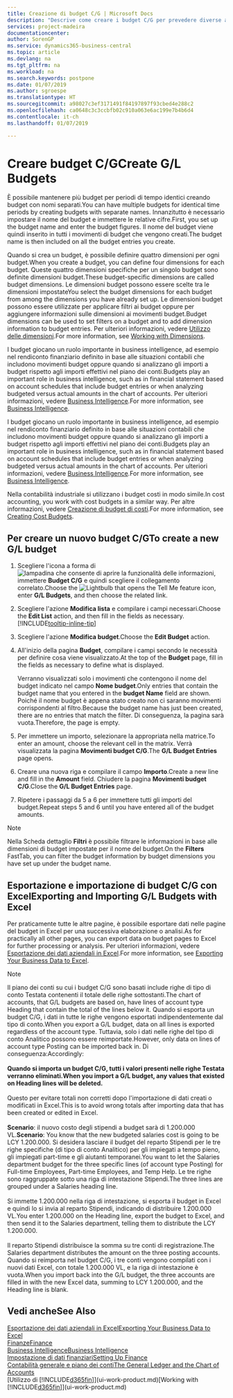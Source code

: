 ```yaml
---
title: Creazione di budget C/G | Microsoft Docs
description: "Descrive come creare i budget C/G per prevedere diverse attività finanziarie e assegnare le dimensioni per scopi di business intelligence."
services: project-madeira
documentationcenter: 
author: SorenGP
ms.service: dynamics365-business-central
ms.topic: article
ms.devlang: na
ms.tgt_pltfrm: na
ms.workload: na
ms.search.keywords: postpone
ms.date: 01/07/2019
ms.author: sgroespe
ms.translationtype: HT
ms.sourcegitcommit: a98027c3ef3171491f84197897f93cbed4e288c2
ms.openlocfilehash: ca0648c3c3ccbfb02c910a063e6ac199e7b4b6d4
ms.contentlocale: it-ch
ms.lasthandoff: 01/07/2019

---
```

# <a name="create-gl-budgets"></a><span data-ttu-id="1e0d6-103">Creare budget C/G</span><span class="sxs-lookup"><span data-stu-id="1e0d6-103">Create G/L Budgets</span></span>
<span data-ttu-id="1e0d6-104">È possibile mantenere più budget per periodi di tempo identici creando budget con nomi separati.</span><span class="sxs-lookup"><span data-stu-id="1e0d6-104">You can have multiple budgets for identical time periods by creating budgets with separate names.</span></span> <span data-ttu-id="1e0d6-105">Innanzitutto è necessario impostare il nome del budget e immettere le relative cifre.</span><span class="sxs-lookup"><span data-stu-id="1e0d6-105">First, you set up the budget name and enter the budget figures.</span></span> <span data-ttu-id="1e0d6-106">Il nome del budget viene quindi inserito in tutti i movimenti di budget che vengono creati.</span><span class="sxs-lookup"><span data-stu-id="1e0d6-106">The budget name is then included on all the budget entries you create.</span></span>  

 <span data-ttu-id="1e0d6-107">Quando si crea un budget, è possibile definire quattro dimensioni per ogni budget.</span><span class="sxs-lookup"><span data-stu-id="1e0d6-107">When you create a budget, you can define four dimensions for each budget.</span></span> <span data-ttu-id="1e0d6-108">Queste quattro dimensioni specifiche per un singolo budget sono definite dimensioni budget.</span><span class="sxs-lookup"><span data-stu-id="1e0d6-108">These budget-specific dimensions are called budget dimensions.</span></span> <span data-ttu-id="1e0d6-109">Le dimensioni budget possono essere scelte tra le dimensioni impostate</span><span class="sxs-lookup"><span data-stu-id="1e0d6-109">You select the budget dimensions for each budget from among the dimensions you have already set up.</span></span> <span data-ttu-id="1e0d6-110">Le dimensioni budget possono essere utilizzate per applicare filtri ai budget oppure per aggiungere informazioni sulle dimensioni ai movimenti budget.</span><span class="sxs-lookup"><span data-stu-id="1e0d6-110">Budget dimensions can be used to set filters on a budget and to add dimension information to budget entries.</span></span> <span data-ttu-id="1e0d6-111">Per ulteriori informazioni, vedere [Utilizzo delle dimensioni](finance-dimensions.md).</span><span class="sxs-lookup"><span data-stu-id="1e0d6-111">For more information, see [Working with Dimensions](finance-dimensions.md).</span></span>

 <span data-ttu-id="1e0d6-112">I budget giocano un ruolo importante in business intelligence, ad esempio nel rendiconto finanziario definito in base alle situazioni contabili che includono movimenti budget oppure quando si analizzano gli importi a budget rispetto agli importi effettivi nel piano dei conti.</span><span class="sxs-lookup"><span data-stu-id="1e0d6-112">Budgets play an important role in business intelligence, such as in financial statement based on account schedules that include budget entries or when analyzing budgeted versus actual amounts in the chart of accounts.</span></span> <span data-ttu-id="1e0d6-113">Per ulteriori informazioni, vedere [Business Intelligence](bi.md).</span><span class="sxs-lookup"><span data-stu-id="1e0d6-113">For more information, see [Business Intelligence](bi.md).</span></span>

 <span data-ttu-id="1e0d6-114">I budget giocano un ruolo importante in business intelligence, ad esempio nel rendiconto finanziario definito in base alle situazioni contabili che includono movimenti budget oppure quando si analizzano gli importi a budget rispetto agli importi effettivi nel piano dei conti.</span><span class="sxs-lookup"><span data-stu-id="1e0d6-114">Budgets play an important role in business intelligence, such as in financial statement based on account schedules that include budget entries or when analyzing budgeted versus actual amounts in the chart of accounts.</span></span> <span data-ttu-id="1e0d6-115">Per ulteriori informazioni, vedere [Business Intelligence](bi.md).</span><span class="sxs-lookup"><span data-stu-id="1e0d6-115">For more information, see [Business Intelligence](bi.md).</span></span>

<span data-ttu-id="1e0d6-116">Nella contabilità industriale si utilizzano i budget costi in modo simile.</span><span class="sxs-lookup"><span data-stu-id="1e0d6-116">In cost accounting, you work with cost budgets in a similar way.</span></span> <span data-ttu-id="1e0d6-117">Per altre informazioni, vedere [Creazione di budget di costi](finance-create-cost-budgets.md).</span><span class="sxs-lookup"><span data-stu-id="1e0d6-117">For more information, see [Creating Cost Budgets](finance-create-cost-budgets.md).</span></span>    

## <a name="to-create-a-new-gl-budget"></a><span data-ttu-id="1e0d6-118">Per creare un nuovo budget C/G</span><span class="sxs-lookup"><span data-stu-id="1e0d6-118">To create a new G/L budget</span></span>  
1. <span data-ttu-id="1e0d6-119">Scegliere l'icona a forma di ![lampadina che consente di aprire la funzionalità delle informazioni](media/ui-search/search_small.png "Informazioni sull'operazione che si desidera eseguire"), immettere **Budget C/G** e quindi scegliere il collegamento correlato.</span><span class="sxs-lookup"><span data-stu-id="1e0d6-119">Choose the ![Lightbulb that opens the Tell Me feature](media/ui-search/search_small.png "Tell me what you want to do") icon, enter **G/L Budgets**, and then choose the related link.</span></span>  
2. <span data-ttu-id="1e0d6-120">Scegliere l'azione **Modifica lista** e compilare i campi necessari.</span><span class="sxs-lookup"><span data-stu-id="1e0d6-120">Choose the **Edit List** action, and then fill in the fields as necessary.</span></span> [!INCLUDE[tooltip-inline-tip](includes/tooltip-inline-tip_md.md)]  
3. <span data-ttu-id="1e0d6-121">Scegliere l'azione **Modifica budget**.</span><span class="sxs-lookup"><span data-stu-id="1e0d6-121">Choose the **Edit Budget** action.</span></span>
4. <span data-ttu-id="1e0d6-122">All'inizio della pagina **Budget**, compilare i campi secondo le necessità per definire cosa viene visualizzato.</span><span class="sxs-lookup"><span data-stu-id="1e0d6-122">At the top of the **Budget** page, fill in the fields as necessary to define what is displayed.</span></span>  

    <span data-ttu-id="1e0d6-123">Verranno visualizzati solo i movimenti che contengono il nome del budget indicato nel campo **Nome budget**.</span><span class="sxs-lookup"><span data-stu-id="1e0d6-123">Only entries that contain the budget name that you entered in the **budget Name** field are shown.</span></span> <span data-ttu-id="1e0d6-124">Poiché il nome budget è appena stato creato non ci saranno movimenti corrispondenti al filtro.</span><span class="sxs-lookup"><span data-stu-id="1e0d6-124">Because the budget name has just been created, there are no entries that match the filter.</span></span> <span data-ttu-id="1e0d6-125">Di conseguenza, la pagina sarà vuota.</span><span class="sxs-lookup"><span data-stu-id="1e0d6-125">Therefore, the page is empty.</span></span>  
5. <span data-ttu-id="1e0d6-126">Per immettere un importo, selezionare la appropriata nella matrice.</span><span class="sxs-lookup"><span data-stu-id="1e0d6-126">To enter an amount, choose the relevant cell in the matrix.</span></span> <span data-ttu-id="1e0d6-127">Verrà visualizzata la pagina **Movimenti budget C/G**.</span><span class="sxs-lookup"><span data-stu-id="1e0d6-127">The **G/L Budget Entries** page opens.</span></span>  
6. <span data-ttu-id="1e0d6-128">Creare una nuova riga e compilare il campo **Importo**.</span><span class="sxs-lookup"><span data-stu-id="1e0d6-128">Create a new line and fill in the **Amount** field.</span></span> <span data-ttu-id="1e0d6-129">Chiudere la pagina **Movimenti budget C/G**.</span><span class="sxs-lookup"><span data-stu-id="1e0d6-129">Close the **G/L Budget Entries** page.</span></span>  
7. <span data-ttu-id="1e0d6-130">Ripetere i passaggi da 5 a 6 per immettere tutti gli importi del budget.</span><span class="sxs-lookup"><span data-stu-id="1e0d6-130">Repeat steps 5 and 6 until you have entered all of the budget amounts.</span></span>  

> [!NOTE]  
>  <span data-ttu-id="1e0d6-131">Nella Scheda dettaglio **Filtri** è possibile filtrare le informazioni in base alle dimensioni di budget impostate per il nome del budget.</span><span class="sxs-lookup"><span data-stu-id="1e0d6-131">On the **Filters** FastTab, you can filter the budget information by budget dimensions you have set up under the budget name.</span></span>

## <a name="exporting-and-importing-gl-budgets-with-excel"></a><span data-ttu-id="1e0d6-132">Esportazione e importazione di budget C/G con Excel</span><span class="sxs-lookup"><span data-stu-id="1e0d6-132">Exporting and Importing G/L Budgets with Excel</span></span>
<span data-ttu-id="1e0d6-133">Per praticamente tutte le altre pagine, è possibile esportare dati nelle pagine del budget in Excel per una successiva elaborazione o analisi.</span><span class="sxs-lookup"><span data-stu-id="1e0d6-133">As for practically all other pages, you can export data on budget pages to Excel for further processing or analysis.</span></span> <span data-ttu-id="1e0d6-134">Per ulteriori informazioni, vedere [Esportazione dei dati aziendali in Excel](about-export-data.md).</span><span class="sxs-lookup"><span data-stu-id="1e0d6-134">For more information, see [Exporting Your Business Data to Excel](about-export-data.md).</span></span>

> [!NOTE]
> <span data-ttu-id="1e0d6-135">Il piano dei conti su cui i budget C/G sono basati include righe di tipo di conto Testata contenenti il totale delle righe sottostanti.</span><span class="sxs-lookup"><span data-stu-id="1e0d6-135">The chart of accounts, that G/L budgets are based on, have lines of account type Heading that contain the total of the lines below it.</span></span> <span data-ttu-id="1e0d6-136">Quando si esporta un budget C/G, i dati in tutte le righe vengono esportati indipendentemente dal tipo di conto.</span><span class="sxs-lookup"><span data-stu-id="1e0d6-136">When you export a G/L budget, data on all lines is exported regardless of the account type.</span></span> <span data-ttu-id="1e0d6-137">Tuttavia, solo i dati nelle righe del tipo di conto Analitico possono essere reimportate.</span><span class="sxs-lookup"><span data-stu-id="1e0d6-137">However, only data on lines of account type Posting can be imported back in.</span></span> <span data-ttu-id="1e0d6-138">Di conseguenza:</span><span class="sxs-lookup"><span data-stu-id="1e0d6-138">Accordingly:</span></span> <br /><br /> <span data-ttu-id="1e0d6-139">**Quando si importa un budget C/G, tutti i valori presenti nelle righe Testata verranno eliminati.**</span><span class="sxs-lookup"><span data-stu-id="1e0d6-139">**When you import a G/L budget, any values that existed on Heading lines will be deleted.**</span></span> <br /><br /> <span data-ttu-id="1e0d6-140">Questo per evitare totali non corretti dopo l'importazione di dati creati o modificati in Excel.</span><span class="sxs-lookup"><span data-stu-id="1e0d6-140">This is to avoid wrong totals after importing data that has been created or edited in Excel.</span></span><br /><br /> <span data-ttu-id="1e0d6-141">**Scenario**: il nuovo costo degli stipendi a budget sarà di 1.200.000 VL.</span><span class="sxs-lookup"><span data-stu-id="1e0d6-141">**Scenario**: You know that the new budgeted salaries cost is going to be LCY 1.200.000.</span></span> <span data-ttu-id="1e0d6-142">Si desidera lasciare il budget del reparto Stipendi per le tre righe specifiche (di tipo di conto Analitico) per gli impiegati a tempo pieno, gli impiegati part-time e gli aiutanti temporanei.</span><span class="sxs-lookup"><span data-stu-id="1e0d6-142">You want to let the Salaries department budget for the three specific lines (of account type Posting) for Full-time Employees, Part-time Employees, and Temp Help.</span></span> <span data-ttu-id="1e0d6-143">Le tre righe sono raggruppate sotto una riga di intestazione Stipendi.</span><span class="sxs-lookup"><span data-stu-id="1e0d6-143">The three lines are grouped under a Salaries heading line.</span></span><br /><br /><span data-ttu-id="1e0d6-144">Si immette 1.200.000 nella riga di intestazione, si esporta il budget in Excel e quindi lo si invia al reparto Stipendi, indicando di distribuire 1.200.000 VL.</span><span class="sxs-lookup"><span data-stu-id="1e0d6-144">You enter 1.200.000 on the Heading line, export the budget to Excel, and then send it to the Salaries department, telling them to distribute the LCY 1.200.000.</span></span><br /><br /> <span data-ttu-id="1e0d6-145">Il reparto Stipendi distribuisce la somma su tre conti di registrazione.</span><span class="sxs-lookup"><span data-stu-id="1e0d6-145">The Salaries department distributes the amount on the three posting accounts.</span></span> <span data-ttu-id="1e0d6-146">Quando si reimporta nel budget C/G, i tre conti vengono compilati con i nuovi dati Excel, con totale 1.200.000 VL, e la riga di intestazione è vuota.</span><span class="sxs-lookup"><span data-stu-id="1e0d6-146">When you import back into the G/L budget, the three accounts are filled in with the new Excel data, summing to LCY 1.200.000, and the Heading line is blank.</span></span>

## <a name="see-also"></a><span data-ttu-id="1e0d6-147">Vedi anche</span><span class="sxs-lookup"><span data-stu-id="1e0d6-147">See Also</span></span>
[<span data-ttu-id="1e0d6-148">Esportazione dei dati aziendali in Excel</span><span class="sxs-lookup"><span data-stu-id="1e0d6-148">Exporting Your Business Data to Excel</span></span>](about-export-data.md)  
[<span data-ttu-id="1e0d6-149">Finanze</span><span class="sxs-lookup"><span data-stu-id="1e0d6-149">Finance</span></span>](finance.md)  
[<span data-ttu-id="1e0d6-150">Business Intelligence</span><span class="sxs-lookup"><span data-stu-id="1e0d6-150">Business Intelligence</span></span>](bi.md)  
[<span data-ttu-id="1e0d6-151">Impostazione di dati finanziari</span><span class="sxs-lookup"><span data-stu-id="1e0d6-151">Setting Up Finance</span></span>](finance-setup-finance.md)  
[<span data-ttu-id="1e0d6-152">Contabilità generale e piano dei conti</span><span class="sxs-lookup"><span data-stu-id="1e0d6-152">The General Ledger and the Chart of Accounts</span></span>](finance-general-ledger.md)  
<span data-ttu-id="1e0d6-153">[Utilizzo di [!INCLUDE[d365fin](includes/d365fin_md.md)]](ui-work-product.md)</span><span class="sxs-lookup"><span data-stu-id="1e0d6-153">[Working with [!INCLUDE[d365fin](includes/d365fin_md.md)]](ui-work-product.md)</span></span>  

